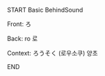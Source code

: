 START
Basic BehindSound

Front:
ろ


Back:
ro 로


Context:
ろうそく (로우소쿠)
양초
<!--ID: 1744196660088-->
END